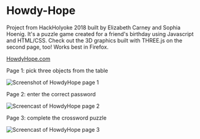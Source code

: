 # Howdy-Hope
Project from HackHolyoke 2018 built by Elizabeth Carney and Sophia Hoenig. It's a puzzle game created for a friend's birthday using Javascript and HTML/CSS. Check out the 3D graphics built with THREE.js on the second page, too! Works best in Firefox.

[HowdyHope.com](https://howdyhope.com/)

Page 1: pick three objects from the table

![Screenshot of HowdyHope page 1](https://i.imgur.com/YDUoC6h.png)

Page 2: enter the correct password 

![Screencast of HowdyHope page 2](https://media.giphy.com/media/i2W8TEfRf6SBBYigm1/giphy.gif)

Page 3: complete the crossword puzzle

![Screencast of HowdyHope page 3](https://media.giphy.com/media/WwdYtN9v42YRmL3xnI/giphy.gif)
